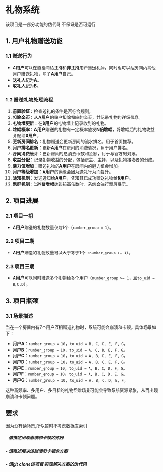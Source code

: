 # 礼物系统
该项目是一部分功能的伪代码 不保证是否可运行

## 1. 用户礼物赠送功能

### 1.1 赠送行为
- **A用户**可以在直播间给**主持**和**非主持**用户赠送礼物，同时也可以给房间内其他用户赠送礼物，除了**A用户**自己。
- **送礼人**记为**A**。
- **收礼人**记为**B**。

### 1.2 赠送礼物处理流程
1. **前置验证**：检查送礼的条件是否符合规则。
2. **扣除金币**：从**A用户**的账户扣除相应的金币，并记录礼物的详细信息。
3. **礼物墙更新**：在**B用户**的礼物墙上记录收到的礼物。
4. **增幅概率**：**A用户**赠送的礼物有一定概率触发**N倍增幅**，将增幅后的礼物收益分配给**B用户**。
5. **更新房间排名**：礼物赠送会更新房间的流水排名，用于首页推荐。
6. **用户排名更新**：更新**A用户**在房间的消费情况，用于用户排名。
7. **房间消费统计**：更新房间的总消费币数和金额，用于与官方的对账。
8. **收益分配**：记录礼物收益的分配，包括房主、主持、以及礼物接收者的分成。
9. **魅力值增加**：赠送礼物的**A用户**在房间内的魅力值会增加。
10. **用户等级增加**：**A用户**的等级会因为送礼行为而提升。
11. **通知机制**：发送通知给**A用户**，告知其已成功赠送礼物给**B用户**。
12. **飘屏机制**：当**N倍增幅**达到较高倍数时，系统会进行飘屏展示。

## 2. 项目进展

### 2.1 项目一期
- **A用户**赠送的礼物数量仅为1个（`number_group = 1`）。

### 2.2 项目二期
- **A用户**赠送的礼物数量可以大于等于1个（`number_group >= 1`）。

### 2.3 项目三期
- **A用户**可以同时赠送多个礼物给多个用户（`number_group >= 1`，且`to_uid = B,C,D`）。

## 3. 项目瓶颈

### 3.1 场景描述
当在一个房间内有7个用户互相赠送礼物时，系统可能会崩溃和卡顿。具体场景如下：
- **用户A**：`number_group = 10`，`to_uid = B, C, D, E, F, G`。
- **用户B**：`number_group = 10`，`to_uid = A, C, D, E, F, G`。
- **用户C**：`number_group = 10`，`to_uid = A, B, D, E, F, G`。
- **用户D**：`number_group = 10`，`to_uid = A, B, C, E, F, G`。
- **用户E**：`number_group = 10`，`to_uid = A, B, C, D, F, G`。
- **用户F**：`number_group = 10`，`to_uid = A, B, C, D, E, G`。
- **用户G**：`number_group = 10`，`to_uid = A, B, C, D, E, F`。

这种高频率、多用户、多目标的礼物互赠场景可能会导致系统资源紧张，从而出现崩溃和卡顿问题。

## 要求
因为没有读场景,所以暂时不考虑数据库索引
##### - 请描述出现崩溃和卡顿的原因
##### - 请描述解决该崩溃和卡顿的方案
##### - 请git clone该项目 实现解决方案的伪代码
